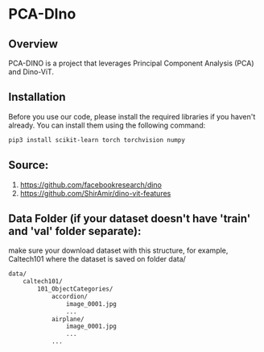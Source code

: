 
# PCA-DIno

## Overview
PCA-DINO is a project that leverages Principal Component Analysis (PCA) and Dino-ViT.

## Installation

Before you use our code, please install the required libraries if you haven't already. You can install them using the following command:

```bash
pip3 install scikit-learn torch torchvision numpy
```

## Source:
1. https://github.com/facebookresearch/dino
2. https://github.com/ShirAmir/dino-vit-features

## Data Folder (if your dataset doesn't have 'train' and 'val' folder separate):
make sure your download dataset with this structure, for example, Caltech101 where the dataset is saved on folder data/

```bash
data/
    caltech101/
        101_ObjectCategories/
            accordion/
                image_0001.jpg
                ...
            airplane/
                image_0001.jpg
                ...
            ...
```
